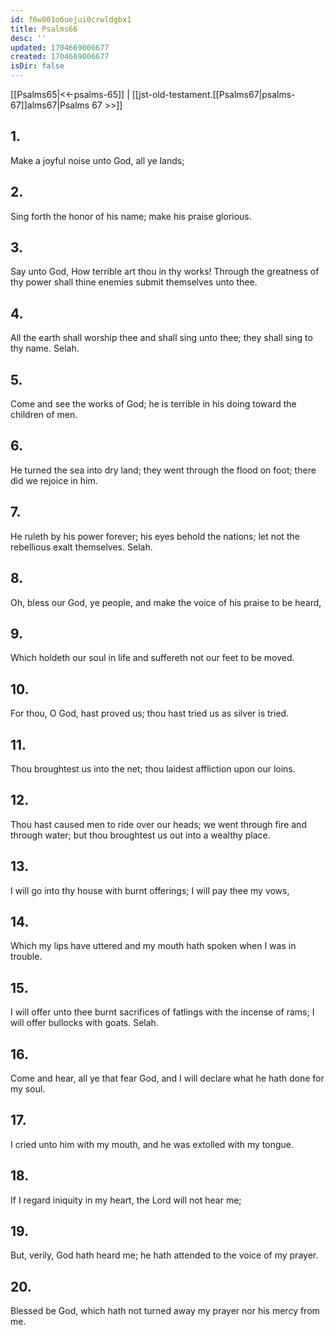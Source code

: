 ```yaml
---
id: f6w801o6uejui0crwldgbx1
title: Psalms66
desc: ''
updated: 1704669006677
created: 1704669006677
isDir: false
---
```

[[Psalms65|<<-psalms-65]] | [[jst-old-testament.[[Psalms67|psalms-67]]alms67|Psalms 67 >>]]
## 1.
Make a joyful noise unto God, all ye lands;
## 2.
Sing forth the honor of his name; make his praise glorious.
## 3.
Say unto God, How terrible art thou in thy works! Through the greatness of thy power shall thine enemies submit themselves unto thee.
## 4.
All the earth shall worship thee and shall sing unto thee; they shall sing to thy name. Selah.
## 5.
Come and see the works of God; he is terrible in his doing toward the children of men.
## 6.
He turned the sea into dry land; they went through the flood on foot; there did we rejoice in him.
## 7.
He ruleth by his power forever; his eyes behold the nations; let not the rebellious exalt themselves. Selah.
## 8.
Oh, bless our God, ye people, and make the voice of his praise to be heard,
## 9.
Which holdeth our soul in life and suffereth not our feet to be moved.
## 10.
For thou, O God, hast proved us; thou hast tried us as silver is tried.
## 11.
Thou broughtest us into the net; thou laidest affliction upon our loins.
## 12.
Thou hast caused men to ride over our heads; we went through fire and through water; but thou broughtest us out into a wealthy place.
## 13.
I will go into thy house with burnt offerings; I will pay thee my vows,
## 14.
Which my lips have uttered and my mouth hath spoken when I was in trouble.
## 15.
I will offer unto thee burnt sacrifices of fatlings with the incense of rams; I will offer bullocks with goats. Selah.
## 16.
Come and hear, all ye that fear God, and I will declare what he hath done for my soul.
## 17.
I cried unto him with my mouth, and he was extolled with my tongue.
## 18.
If I regard iniquity in my heart, the Lord will not hear me;
## 19.
But, verily, God hath heard me; he hath attended to the voice of my prayer.
## 20.
Blessed be God, which hath not turned away my prayer nor his mercy from me.

